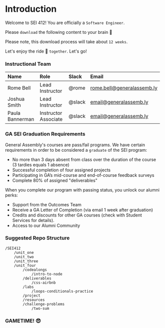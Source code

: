 # Introduction

Welcome to SEI 412! You are officially a `Software Engineer`.

Please `download` the following content to your brain 🧠

Please note, this download process will take about `12 weeks`.

Let's enjoy the ride 🎢 `together`. Let's go!

### Instructional Team

| Name        | Role            | Slack       | Email |
|:--         | :--             | :--         | :-- |
| Rome Bell   | Lead Instructor | @rome | rome.bell@generalassemb.ly |
| Joshua Smith | Lead Instructor | @slack | email@generalassemb.ly
| Paula Bannerman | Instructor Associate  | @slack | email@generalassemb.ly |

### GA SEI Graduation Requirements

General Assembly's courses are pass/fail programs. We have certain requirements in order to be considered a `graduate` of the SEI program:

- No more than 3 days absent from class over the duration of the course (3 tardies equals 1 absence)
- Successful completion of four assigned projects
- Participating in GA’s mid-course and end-of-course feedback surveys
- Complete 80% of assigned "deliverables"

When you complete our program with passing status, you unlock our alumni perks:

- Support from the Outcomes Team
- Receive a GA Letter of Completion (via email 1 week after graduation)
- Credits and discounts for other GA courses (check with Student Services for details).
- Access to our Alumni Community

### Suggested Repo Structure
```
/SEI412
    /unit_one
    /unit_two
    /unit_three
    /unit_four
        /codealongs
            /intro-to-node
        /deliverables
            /css-airbnb
        /labs
            /loops-conditionals-practice
        /project
        /resources
        /challenge-problems
            /two-sum
```



### GAMETIME! 😎
